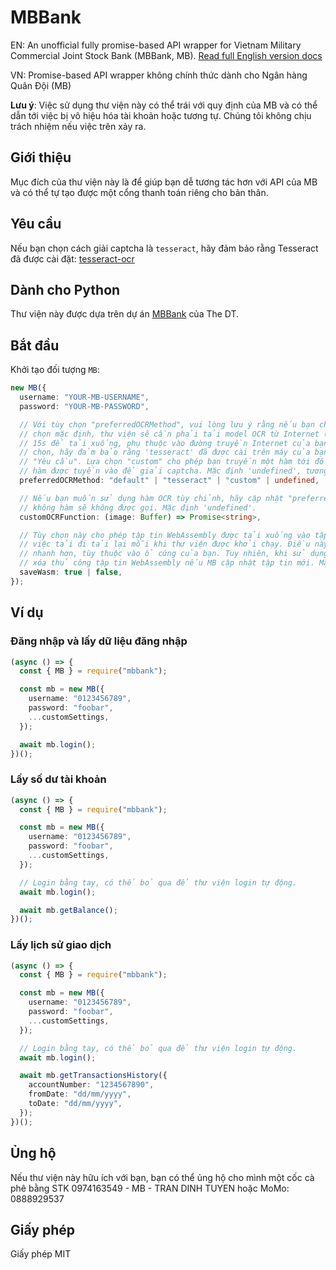 # MBBank

EN: An unofficial fully promise-based API wrapper for Vietnam Military Commercial Joint Stock Bank (MBBank, MB). [Read full English version docs](./README.md)

VN: Promise-based API wrapper không chính thức dành cho Ngân hàng Quân Đội (MB)

**Lưu ý**: Việc sử dụng thư viện này có thể trái với quy định của MB và có thể dẫn tới việc bị vô hiệu hóa tài khoản hoặc tương tự. Chúng tôi không chịu trách nhiệm nếu việc trên xảy ra.

## Giới thiệu

Mục đích của thư viện này là để giúp bạn dễ tương tác hơn với API của MB và có thể tự tạo được một cổng thanh toán riêng cho bản thân.

## Yêu cầu

Nếu bạn chọn cách giải captcha là `tesseract`, hãy đảm bảo rằng Tesseract đã được cài đặt: [tesseract-ocr](https://github.com/tesseract-ocr/tesseract)

## Dành cho Python

Thư viện này được dựa trên dự án [MBBank](https://pypi.org/project/mbbank-lib/) của The DT.

## Bắt đầu

Khởi tạo đối tượng `MB`:

```ts
new MB({
  username: "YOUR-MB-USERNAME",
  password: "YOUR-MB-PASSWORD",

  // Với tùy chọn "preferredOCRMethod", vui lòng lưu ý rằng nếu bạn chọn lựa chọn "default" - lựa
  // chọn mặc định, thư viện sẽ cần phải tải model OCR từ Internet (GitHub) và có thể sẽ mất từ 5-
  // 15s để tải xuống, phụ thuộc vào đường truyền Internet của bạn. Nếu lựa chọn "tesseract" được
  // chọn, hãy đảm bảo rằng 'tesseract' đã được cài trên máy của bạn. Chi tiết vui lòng xem mục
  // "Yêu cầu". Lựa chọn "custom" cho phép bạn truyền một hàm tới đối tượng MB, và thư viện sẽ gọi
  // hàm được tuyền vào để giải captcha. Mặc định 'undefined', tương đương chế độ "default".
  preferredOCRMethod: "default" | "tesseract" | "custom" | undefined,

  // Nếu bạn muốn sử dụng hàm OCR tùy chỉnh, hãy cập nhật "preferredOCRMethod" thành "custom", nếu
  // không hàm sẽ không được gọi. Mặc định 'undefined'.
  customOCRFunction: (image: Buffer) => Promise<string>,

  // Tùy chọn này cho phép tập tin WebAssembly được tải xuống vào tập tin nội bộ của bạn để bỏ qua
  // việc tải đi tải lại mỗi khi thư viện được khởi chạy. Điều này cho phép thư viện chạy với tốc độ
  // nhanh hơn, tùy thuộc vào ổ cứng của bạn. Tuy nhiên, khi sử dụng lựa chọn này, bạn sẽ cần phải
  // xóa thủ công tập tin WebAssembly nếu MB cập nhật tập tin mới. Mặc định 'false'.
  saveWasm: true | false,
});
```

## Ví dụ

### Đăng nhập và lấy dữ liệu đăng nhập

```ts
(async () => {
  const { MB } = require("mbbank");

  const mb = new MB({
    username: "0123456789",
    password: "foobar",
    ...customSettings,
  });

  await mb.login();
})();
```

### Lấy số dư tài khoản

```ts
(async () => {
  const { MB } = require("mbbank");

  const mb = new MB({
    username: "0123456789",
    password: "foobar",
    ...customSettings,
  });

  // Login bằng tay, có thể bỏ qua để thư viện login tự động.
  await mb.login();

  await mb.getBalance();
})();
```

### Lấy lịch sử giao dịch

```ts
(async () => {
  const { MB } = require("mbbank");

  const mb = new MB({
    username: "0123456789",
    password: "foobar",
    ...customSettings,
  });

  // Login bằng tay, có thể bỏ qua để thư viện login tự động.
  await mb.login();

  await mb.getTransactionsHistory({
    accountNumber: "1234567890",
    fromDate: "dd/mm/yyyy",
    toDate: "dd/mm/yyyy",
  });
})();
```

## Ủng hộ

Nếu thư viện này hữu ích với bạn, bạn có thể ủng hộ cho mình một cốc cà phê bằng STK 0974163549 - MB - TRAN DINH TUYEN hoặc MoMo: 0888929537

## Giấy phép

Giấy phép MIT
